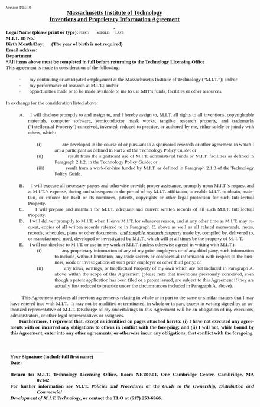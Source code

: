<html xmlns:v="urn:schemas-microsoft-com:vml"
xmlns:o="urn:schemas-microsoft-com:office:office"
xmlns:w="urn:schemas-microsoft-com:office:word"
xmlns:m="http://schemas.microsoft.com/office/2004/12/omml"
xmlns:css="http://macVmlSchemaUri" xmlns="http://www.w3.org/TR/REC-html40">

<head>
<meta name=Title content="">
<meta name=Keywords content="">
<meta http-equiv=Content-Type content="text/html; charset=utf-8">
<meta name=ProgId content=Word.Document>
<meta name=Generator content="Microsoft Word 2008">
<meta name=Originator content="Microsoft Word 2008">
<link rel=File-List href="_v0_files/filelist.xml">
<!--[if gte mso 9]><xml>
 <o:DocumentProperties>
  <o:Author>tokeefe</o:Author>
  <o:Template>Normal.dotm</o:Template>
  <o:LastAuthor>James Hazard</o:LastAuthor>
  <o:Revision>2</o:Revision>
  <o:TotalTime>4</o:TotalTime>
  <o:LastPrinted>2015-11-17T18:18:00Z</o:LastPrinted>
  <o:Created>2015-11-17T18:21:00Z</o:Created>
  <o:LastSaved>2015-11-17T18:21:00Z</o:LastSaved>
  <o:Pages>1</o:Pages>
  <o:Words>656</o:Words>
  <o:Characters>3741</o:Characters>
  <o:Company>Massachusetts Institute of Technology</o:Company>
  <o:Lines>31</o:Lines>
  <o:Paragraphs>7</o:Paragraphs>
  <o:CharactersWithSpaces>4594</o:CharactersWithSpaces>
  <o:Version>12.0</o:Version>
 </o:DocumentProperties>
 <o:OfficeDocumentSettings>
  <o:AllowPNG/>
  <o:PixelsPerInch>96</o:PixelsPerInch>
  <o:TargetScreenSize>800x600</o:TargetScreenSize>
 </o:OfficeDocumentSettings>
</xml><![endif]--><!--[if gte mso 9]><xml>
 <w:WordDocument>
  <w:View>MasterPages</w:View>
  <w:Zoom>404</w:Zoom>
  <w:SpellingState>Clean</w:SpellingState>
  <w:GrammarState>Clean</w:GrammarState>
  <w:DocumentProtection>Forms</w:DocumentProtection>
  <w:TrackMoves>false</w:TrackMoves>
  <w:TrackFormatting/>
  <w:PunctuationKerning/>
  <w:ValidateAgainstSchemas/>
  <w:SaveIfXMLInvalid>false</w:SaveIfXMLInvalid>
  <w:IgnoreMixedContent>false</w:IgnoreMixedContent>
  <w:AlwaysShowPlaceholderText>false</w:AlwaysShowPlaceholderText>
  <w:Compatibility>
   <w:BreakWrappedTables/>
   <w:UseNormalStyleForList/>
   <w:DontUseIndentAsNumberingTabStop/>
   <w:DontGrowAutofit/>
   <w:FELineBreak11/>
   <w:WW11IndentRules/>
   <w:DontAutofitConstrainedTables/>
   <w:AutofitLikeWW11/>
   <w:HangulWidthLikeWW11/>
  </w:Compatibility>
 </w:WordDocument>
</xml><![endif]--><!--[if gte mso 9]><xml>
 <w:LatentStyles DefLockedState="false" LatentStyleCount="276">
 </w:LatentStyles>
</xml><![endif]-->
<style>
<!--
 /* Font Definitions */
@font-face
	{font-family:Arial;
	panose-1:2 11 6 4 2 2 2 2 2 4;
	mso-font-charset:0;
	mso-generic-font-family:auto;
	mso-font-pitch:variable;
	mso-font-signature:3 0 0 0 1 0;}
@font-face
	{font-family:"Courier New";
	panose-1:2 7 3 9 2 2 5 2 4 4;
	mso-font-charset:0;
	mso-generic-font-family:auto;
	mso-font-pitch:variable;
	mso-font-signature:3 0 0 0 1 0;}
@font-face
	{font-family:Wingdings;
	panose-1:5 0 0 0 0 0 0 0 0 0;
	mso-font-charset:2;
	mso-generic-font-family:auto;
	mso-font-pitch:variable;
	mso-font-signature:0 0 65536 0 -2147483648 0;}
@font-face
	{font-family:Calibri;
	panose-1:2 15 5 2 2 2 4 3 2 4;
	mso-font-charset:0;
	mso-generic-font-family:auto;
	mso-font-pitch:variable;
	mso-font-signature:3 0 0 0 1 0;}
@font-face
	{font-family:"Lucida Grande";
	mso-font-charset:0;
	mso-generic-font-family:auto;
	mso-font-pitch:variable;
	mso-font-signature:3 0 0 0 1 0;}
 /* Style Definitions */
p.MsoNormal, li.MsoNormal, div.MsoNormal
	{mso-style-parent:"";
	margin:0in;
	margin-bottom:.0001pt;
	mso-pagination:widow-orphan;
	font-size:12.0pt;
	font-family:"Times New Roman";
	mso-fareast-font-family:"Times New Roman";
	mso-bidi-font-family:"Times New Roman";}
p.MsoAcetate, li.MsoAcetate, div.MsoAcetate
	{mso-style-noshow:yes;
	mso-style-link:"Balloon Text Char";
	margin:0in;
	margin-bottom:.0001pt;
	mso-pagination:widow-orphan;
	font-size:9.0pt;
	font-family:"Times New Roman";
	mso-ascii-font-family:"Lucida Grande";
	mso-fareast-font-family:"Times New Roman";
	mso-hansi-font-family:"Lucida Grande";
	mso-bidi-font-family:"Times New Roman";}
span.BalloonTextChar
	{mso-style-name:"Balloon Text Char";
	mso-style-noshow:yes;
	mso-style-locked:yes;
	mso-style-link:"Balloon Text";
	mso-ansi-font-size:9.0pt;
	mso-bidi-font-size:9.0pt;
	font-family:"Lucida Grande";
	mso-ascii-font-family:"Lucida Grande";
	mso-fareast-font-family:"Times New Roman";
	mso-hansi-font-family:"Lucida Grande";}
span.GramE
	{mso-style-name:"";
	mso-gram-e:yes;}
@page Section1
	{size:8.5in 11.0in;
	margin:.25in 1.25in .25in 1.25in;
	mso-header-margin:.5in;
	mso-footer-margin:.5in;
	mso-paper-source:0;}
div.Section1
	{page:Section1;}
 /* List Definitions */
@list l0
	{mso-list-id:173152187;
	mso-list-type:hybrid;
	mso-list-template-ids:-313775214 1790329974 -161681680 67698715 67698703 67698713 67698715 67698703 67698713 67698715;}
@list l0:level1
	{mso-level-number-format:alpha-upper;
	mso-level-tab-stop:-.25in;
	mso-level-number-position:left;
	margin-left:-.25in;
	text-indent:-.25in;}
@list l0:level2
	{mso-level-number-format:roman-lower;
	mso-level-text:"\(%2\)";
	mso-level-tab-stop:.5in;
	mso-level-number-position:left;
	margin-left:.5in;
	text-indent:-.5in;}
@list l1
	{mso-list-id:2035642971;
	mso-list-type:hybrid;
	mso-list-template-ids:163597984 1368816276 67698691 67698693 67698689 67698691 67698693 67698689 67698691 67698693;}
@list l1:level1
	{mso-level-start-at:13;
	mso-level-number-format:bullet;
	mso-level-text:;
	mso-level-tab-stop:-.25in;
	mso-level-number-position:left;
	margin-left:-.25in;
	text-indent:-.25in;
	font-family:Symbol;
	mso-fareast-font-family:"Times New Roman";
	mso-bidi-font-family:"Times New Roman";}
ol
	{margin-bottom:0in;}
ul
	{margin-bottom:0in;}
-->
</style>
<!--[if gte mso 10]>
<style>
 /* Style Definitions */
table.MsoNormalTable
	{mso-style-name:"Table Normal";
	mso-tstyle-rowband-size:0;
	mso-tstyle-colband-size:0;
	mso-style-noshow:yes;
	mso-style-parent:"";
	mso-padding-alt:0in 5.4pt 0in 5.4pt;
	mso-para-margin:0in;
	mso-para-margin-bottom:.0001pt;
	mso-pagination:widow-orphan;
	font-size:10.0pt;
	font-family:"Times New Roman";
	mso-ascii-font-family:Calibri;
	mso-hansi-font-family:Calibri;}
</style>
<![endif]--><!--[if gte mso 9]><xml>
 <o:shapedefaults v:ext="edit" spidmax="2050"/>
</xml><![endif]--><!--[if gte mso 9]><xml>
 <o:shapelayout v:ext="edit">
  <o:idmap v:ext="edit" data="1"/>
 </o:shapelayout></xml><![endif]-->
</head>

<body lang=EN-US style='tab-interval:.5in'>

<div class=Section1>

<p class=MsoNormal style='margin-left:-63.0pt;mso-outline-level:1'><span
style='font-size:8.0pt'>Version 4/14/10<o:p></o:p></span></p>

<p class=MsoNormal align=center style='margin-left:-63.0pt;text-align:center;
mso-outline-level:1'><b style='mso-bidi-font-weight:normal'><u>Massachusetts
Institute of Technology</u></b><span style='font-size:8.0pt'><o:p></o:p></span></p>

<p class=MsoNormal align=center style='margin-left:-63.0pt;text-align:center;
mso-outline-level:1'><b style='mso-bidi-font-weight:normal'><u>Inventions and
Proprietary Information Agreement</u></b><span style='font-size:8.0pt'><o:p></o:p></span></p>

<p class=MsoNormal align=center style='margin-left:-63.35pt;text-align:center;
text-indent:.35pt'><b style='mso-bidi-font-weight:normal'><u><o:p><span
 style='text-decoration:none'>&nbsp;</span></o:p></u></b></p>

<p class=MsoNormal style='margin-top:0in;margin-right:-.5in;margin-bottom:0in;
margin-left:-63.35pt;margin-bottom:.0001pt;text-indent:.35pt;mso-outline-level:
1'><b style='mso-bidi-font-weight:normal'><span style='font-size:10.0pt'>Legal Name
(please print or type): </span></b><b style='mso-bidi-font-weight:normal'><span
style='font-size:6.0pt'>FIRST:</span></b><b style='mso-bidi-font-weight:normal'><span
style='font-size:8.0pt'> <a name=Text3></a></span></b><!--[if supportFields]><span
style='mso-bookmark:Text3'></span><span style='mso-element:field-begin'></span><span
style='mso-bookmark:Text3'><b style='mso-bidi-font-weight:normal'><span
style='font-size:8.0pt'><span style="mso-spacerun: yes">&nbsp;</span>FORMTEXT <span
style='mso-element:field-separator'></span></span></b></span><![endif]--><span
style='mso-bookmark:Text3'><b style='mso-bidi-font-weight:normal'><span
style='font-size:8.0pt'><span style='mso-no-proof:yes'>&nbsp;&nbsp;&nbsp;&nbsp;&nbsp;</span><!--[if gte mso 9]><xml>
 <w:data>FFFFFFFF0000000014000500540065007800740033000000000000000000000000000000000000000000000000000000</w:data>
</xml><![endif]--></span></b></span><!--[if supportFields]><span
style='mso-bookmark:Text3'></span><span style='mso-element:field-end'></span><![endif]--><span
style='mso-bookmark:Text3'></span><b style='mso-bidi-font-weight:normal'><span
style='font-size:8.0pt'><span style="mso-spacerun: yes">&nbsp; </span></span></b><b
style='mso-bidi-font-weight:normal'><span style='font-size:6.0pt'>MIDDLE: </span></b><a
name=Text4></a><!--[if supportFields]><span style='mso-bookmark:Text4'></span><span
style='mso-element:field-begin'></span><span style='mso-bookmark:Text4'><b
style='mso-bidi-font-weight:normal'><span style='font-size:8.0pt'><span
style="mso-spacerun: yes">&nbsp;</span>FORMTEXT <span style='mso-element:field-separator'></span></span></b></span><![endif]--><span
style='mso-bookmark:Text4'><b style='mso-bidi-font-weight:normal'><span
style='font-size:8.0pt'><span style='mso-no-proof:yes'>&nbsp;&nbsp;&nbsp;&nbsp;&nbsp;</span><!--[if gte mso 9]><xml>
 <w:data>FFFFFFFF0000000014000500540065007800740034000000000000000000000000000000000000000000000000000000</w:data>
</xml><![endif]--></span></b></span><!--[if supportFields]><span
style='mso-bookmark:Text4'></span><span style='mso-element:field-end'></span><![endif]--><span
style='mso-bookmark:Text4'></span><span style='mso-bookmark:Text4'></span><b
style='mso-bidi-font-weight:normal'><span style='font-size:6.0pt'>LAST: <a
name=Text5></a></span></b><!--[if supportFields]><span style='mso-bookmark:
Text5'></span><span style='mso-element:field-begin'></span><span
style='mso-bookmark:Text5'><b style='mso-bidi-font-weight:normal'><span
style='font-size:6.0pt'><span style="mso-spacerun: yes">&nbsp;</span>FORMTEXT <span
style='mso-element:field-separator'></span></span></b></span><![endif]--><span
style='mso-bookmark:Text5'><b style='mso-bidi-font-weight:normal'><span
style='font-size:6.0pt'><span style='mso-no-proof:yes'>&nbsp;&nbsp;&nbsp;&nbsp;&nbsp;</span><!--[if gte mso 9]><xml>
 <w:data>FFFFFFFF0000000014000500540065007800740035000000000000000000000000000000000000000000000000000000</w:data>
</xml><![endif]--></span></b></span><!--[if supportFields]><span
style='mso-bookmark:Text5'></span><span style='mso-element:field-end'></span><![endif]--><span
style='mso-bookmark:Text5'></span><span style='mso-bookmark:Text5'></span><b
style='mso-bidi-font-weight:normal'><span style='font-size:8.0pt'><o:p></o:p></span></b></p>

<p class=MsoNormal style='margin-left:-63.35pt;text-indent:.35pt;mso-outline-level:
1'><b style='mso-bidi-font-weight:normal'><span style='font-size:10.0pt'>M.I.T.
ID No.:<a name=Text6></a></span></b><!--[if supportFields]><span
style='mso-bookmark:Text6'></span><span style='mso-element:field-begin'></span><span
style='mso-bookmark:Text6'><b style='mso-bidi-font-weight:normal'><span
style='font-size:10.0pt'> FORMTEXT <span style='mso-element:field-separator'></span></span></b></span><![endif]--><span
style='mso-bookmark:Text6'><b style='mso-bidi-font-weight:normal'><span
style='font-size:10.0pt'><span style='mso-no-proof:yes'>&nbsp;&nbsp;&nbsp;&nbsp;&nbsp;</span><!--[if gte mso 9]><xml>
 <w:data>FFFFFFFF0000000014000500540065007800740036000000000000000000000000000000000000000000000000000000</w:data>
</xml><![endif]--></span></b></span><!--[if supportFields]><span
style='mso-bookmark:Text6'></span><span style='mso-element:field-end'></span><![endif]--><span
style='mso-bookmark:Text6'></span><b style='mso-bidi-font-weight:normal'><span
style='font-size:10.0pt'><o:p></o:p></span></b></p>

<p class=MsoNormal style='margin-left:-63.35pt;text-indent:.35pt;mso-outline-level:
1'><b style='mso-bidi-font-weight:normal'><span style='font-size:10.0pt'>Birth
Month/Day: <a name=Text7></a></span></b><!--[if supportFields]><span
style='mso-bookmark:Text7'></span><span style='mso-element:field-begin'></span><span
style='mso-bookmark:Text7'><b style='mso-bidi-font-weight:normal'><span
style='font-size:10.0pt'><span style="mso-spacerun: yes">&nbsp;</span>FORMTEXT <span
style='mso-element:field-separator'></span></span></b></span><![endif]--><span
style='mso-bookmark:Text7'><b style='mso-bidi-font-weight:normal'><span
style='font-size:10.0pt'><span style='mso-no-proof:yes'>&nbsp;&nbsp;&nbsp;&nbsp;&nbsp;</span><!--[if gte mso 9]><xml>
 <w:data>FFFFFFFF0000000014000500540065007800740037000000000000000000000000000000000000000000000000000000</w:data>
</xml><![endif]--></span></b></span><!--[if supportFields]><span
style='mso-bookmark:Text7'></span><span style='mso-element:field-end'></span><![endif]--><span
style='mso-bookmark:Text7'></span><b style='mso-bidi-font-weight:normal'><span
style='font-size:10.0pt'>(The year of birth is not required)<a name=Text2></a></span></b><!--[if supportFields]><span
style='mso-bookmark:Text2'></span><span style='mso-element:field-begin'></span><span
style='mso-bookmark:Text2'><b style='mso-bidi-font-weight:normal'><span
style='font-size:10.0pt'> FORMTEXT <span style='mso-element:field-separator'></span></span></b></span><![endif]--><span
style='mso-bookmark:Text2'><b style='mso-bidi-font-weight:normal'><span
style='font-size:10.0pt'><span style='mso-no-proof:yes'>&nbsp;&nbsp;&nbsp;&nbsp;&nbsp;</span><!--[if gte mso 9]><xml>
 <w:data>FFFFFFFF0000000014000500540065007800740032000000000000000000000000000000000000000000000000000000</w:data>
</xml><![endif]--></span></b></span><!--[if supportFields]><span
style='mso-bookmark:Text2'></span><span style='mso-element:field-end'></span><![endif]--><span
style='mso-bookmark:Text2'></span><b style='mso-bidi-font-weight:normal'><span
style='font-size:10.0pt'><o:p></o:p></span></b></p>

<p class=MsoNormal style='margin-left:-63.35pt;text-indent:.35pt;mso-outline-level:
1'><b style='mso-bidi-font-weight:normal'><span style='font-size:10.0pt'>Email
address: <a name=Text8></a></span></b><!--[if supportFields]><span
style='mso-bookmark:Text8'></span><span style='mso-element:field-begin'></span><span
style='mso-bookmark:Text8'><b style='mso-bidi-font-weight:normal'><span
style='font-size:10.0pt'><span style="mso-spacerun: yes">&nbsp;</span>FORMTEXT <span
style='mso-element:field-separator'></span></span></b></span><![endif]--><span
style='mso-bookmark:Text8'><b style='mso-bidi-font-weight:normal'><span
style='font-size:10.0pt'><span style='mso-no-proof:yes'>&nbsp;&nbsp;&nbsp;&nbsp;&nbsp;</span><!--[if gte mso 9]><xml>
 <w:data>FFFFFFFF0000000014000500540065007800740038000000000000000000000000000000000000000000000000000000</w:data>
</xml><![endif]--></span></b></span><!--[if supportFields]><span
style='mso-bookmark:Text8'></span><span style='mso-element:field-end'></span><![endif]--><span
style='mso-bookmark:Text8'></span><b style='mso-bidi-font-weight:normal'><span
style='font-size:10.0pt'><o:p></o:p></span></b></p>

<p class=MsoNormal style='margin-left:-63.35pt;text-indent:.35pt;mso-outline-level:
1'><b style='mso-bidi-font-weight:normal'><span style='font-size:10.0pt'>Department:
<a name=Text9></a></span></b><!--[if supportFields]><span style='mso-bookmark:
Text9'></span><span style='mso-element:field-begin'></span><span
style='mso-bookmark:Text9'><b style='mso-bidi-font-weight:normal'><span
style='font-size:10.0pt'><span style="mso-spacerun: yes">&nbsp;</span>FORMTEXT <span
style='mso-element:field-separator'></span></span></b></span><![endif]--><span
style='mso-bookmark:Text9'><b style='mso-bidi-font-weight:normal'><span
style='font-size:10.0pt'><a name="_GoBack"><span style='mso-no-proof:yes'>&nbsp;&nbsp;&nbsp;&nbsp;&nbsp;</span></a><!--[if gte mso 9]><xml>
 <w:data>FFFFFFFF0000000014000500540065007800740039000000000000000000000000000000000000000000000000000000</w:data>
</xml><![endif]--></span></b></span><!--[if supportFields]><span
style='mso-bookmark:Text9'></span><span style='mso-element:field-end'></span><![endif]--><span
style='mso-bookmark:Text9'></span><b style='mso-bidi-font-weight:normal'><span
style='font-size:10.0pt'><o:p></o:p></span></b></p>

<p class=MsoNormal style='margin-left:-63.35pt;text-indent:.35pt;mso-outline-level:
1'><b style='mso-bidi-font-weight:normal'><span style='font-size:10.0pt'>*All
items above must be completed in full before returning to the Technology
Licensing Office<o:p></o:p></span></b></p>

<p class=MsoNormal style='margin-left:-63.35pt;text-align:justify;text-indent:
.35pt'><span style='font-size:10.0pt'>This agreement is made in consideration
of the following:<o:p></o:p></span></p>

<p class=MsoNormal style='margin-left:-63.35pt;text-align:justify;text-indent:
.35pt'><span style='font-size:10.0pt'><o:p>&nbsp;</o:p></span></p>

<p class=MsoNormal style='margin-top:0in;margin-right:-63.0pt;margin-bottom:
0in;margin-left:-.25in;margin-bottom:.0001pt;text-align:justify;text-indent:
-.25in;mso-list:l1 level1 lfo1;tab-stops:list -.25in'><![if !supportLists]><span
style='font-size:10.0pt;font-family:Symbol;mso-fareast-font-family:Symbol;
mso-bidi-font-family:Symbol'><span style='mso-list:Ignore'>·<span
style='font:7.0pt "Times New Roman"'>&nbsp;&nbsp;&nbsp;&nbsp;&nbsp;&nbsp;&nbsp;&nbsp;&nbsp;
</span></span></span><![endif]><span style='font-size:10.0pt'>my continuing or
anticipated employment at the Massachusetts Institute of Technology (“M.I.T.”);
and/or<o:p></o:p></span></p>

<p class=MsoNormal style='margin-top:0in;margin-right:-63.0pt;margin-bottom:
0in;margin-left:-.25in;margin-bottom:.0001pt;text-align:justify;text-indent:
-.25in;mso-list:l1 level1 lfo1;tab-stops:list -.25in'><![if !supportLists]><span
style='font-size:10.0pt;font-family:Symbol;mso-fareast-font-family:Symbol;
mso-bidi-font-family:Symbol'><span style='mso-list:Ignore'>·<span
style='font:7.0pt "Times New Roman"'>&nbsp;&nbsp;&nbsp;&nbsp;&nbsp;&nbsp;&nbsp;&nbsp;&nbsp;
</span></span></span><![endif]><span style='font-size:10.0pt'>my performance of
research at M.I.T.; and/or<o:p></o:p></span></p>

<p class=MsoNormal style='margin-top:0in;margin-right:-63.0pt;margin-bottom:
0in;margin-left:-.25in;margin-bottom:.0001pt;text-align:justify;text-indent:
-.25in;mso-list:l1 level1 lfo1;tab-stops:list -.25in'><![if !supportLists]><span
style='font-size:10.0pt;font-family:Symbol;mso-fareast-font-family:Symbol;
mso-bidi-font-family:Symbol'><span style='mso-list:Ignore'>·<span
style='font:7.0pt "Times New Roman"'>&nbsp;&nbsp;&nbsp;&nbsp;&nbsp;&nbsp;&nbsp;&nbsp;&nbsp;
</span></span></span><![endif]><span class=GramE><span style='font-size:10.0pt'>opportunities</span></span><span
style='font-size:10.0pt'> made or to be made available to me to use MIT’s
funds, facilities or other resources. <o:p></o:p></span></p>

<p class=MsoNormal style='margin-left:-63.35pt;text-align:justify;text-indent:
.35pt'><span style='font-size:10.0pt'><o:p>&nbsp;</o:p></span></p>

<p class=MsoNormal style='margin-left:-63.35pt;text-align:justify;text-indent:
.35pt'><span style='font-size:10.0pt'>In exchange for the consideration listed
above:<o:p></o:p></span></p>

<p class=MsoNormal style='margin-left:-63.35pt;text-align:justify;text-indent:
.35pt'><span style='font-size:10.0pt'><o:p>&nbsp;</o:p></span></p>

<p class=MsoNormal style='margin-top:0in;margin-right:-63.0pt;margin-bottom:
0in;margin-left:-.25in;margin-bottom:.0001pt;text-align:justify;text-indent:
-.25in;mso-list:l0 level1 lfo2;tab-stops:list -.25in'><![if !supportLists]><span
style='font-size:10.0pt'><span style='mso-list:Ignore'>A.<span
style='font:7.0pt "Times New Roman"'>&nbsp;&nbsp;&nbsp;&nbsp;&nbsp; </span></span></span><![endif]><span
style='font-size:10.0pt'>I will disclose promptly to and assign to, and I
hereby assign to, M.I.T. all rights to all inventions, copyrightable materials,
computer software, semiconductor mask works, tangible research property, and
trademarks (“Intellectual Property”) conceived, invented, reduced to practice, or
authored by me, either solely or jointly with others, which:<o:p></o:p></span></p>

<p class=MsoNormal style='margin-top:0in;margin-right:-63.0pt;margin-bottom:
0in;margin-left:-.5in;margin-bottom:.0001pt;text-align:justify'><span
style='font-size:10.0pt'><o:p>&nbsp;</o:p></span></p>

<p class=MsoNormal style='margin-top:0in;margin-right:-63.0pt;margin-bottom:
0in;margin-left:.5in;margin-bottom:.0001pt;text-align:justify;text-indent:-.5in;
mso-list:l0 level2 lfo2;tab-stops:list .5in'><![if !supportLists]><span
style='font-size:10.0pt'><span style='mso-list:Ignore'>(i)<span
style='font:7.0pt "Times New Roman"'>&nbsp;&nbsp;&nbsp;&nbsp;&nbsp;&nbsp;&nbsp;&nbsp;&nbsp;&nbsp;&nbsp;&nbsp;&nbsp;&nbsp;&nbsp;&nbsp;&nbsp;&nbsp;&nbsp;&nbsp;
</span></span></span><![endif]><span style='font-size:10.0pt'>are developed in
the course of or pursuant to a sponsored research or other agreement in which I
am a participant as defined in Part 2 of the Technology Policy Guide; or<o:p></o:p></span></p>

<p class=MsoNormal style='margin-top:0in;margin-right:-63.0pt;margin-bottom:
0in;margin-left:.5in;margin-bottom:.0001pt;text-align:justify;text-indent:-.5in;
mso-list:l0 level2 lfo2;tab-stops:list .5in'><![if !supportLists]><span
style='font-size:10.0pt'><span style='mso-list:Ignore'>(ii)<span
style='font:7.0pt "Times New Roman"'>&nbsp;&nbsp;&nbsp;&nbsp;&nbsp;&nbsp;&nbsp;&nbsp;&nbsp;&nbsp;&nbsp;&nbsp;&nbsp;&nbsp;&nbsp;&nbsp;&nbsp;&nbsp;
</span></span></span><![endif]><span class=GramE><span style='font-size:10.0pt'>result</span></span><span
style='font-size:10.0pt'> from the significant use of M.I.T. administered funds
or M.I.T. facilities as defined in Paragraph 2.1.2. in the Technology Policy
Guide; or<o:p></o:p></span></p>

<p class=MsoNormal style='margin-top:0in;margin-right:-63.0pt;margin-bottom:
0in;margin-left:.5in;margin-bottom:.0001pt;text-align:justify;text-indent:-.5in;
mso-list:l0 level2 lfo2;tab-stops:list .5in'><![if !supportLists]><span
style='font-size:10.0pt'><span style='mso-list:Ignore'>(iii)<span
style='font:7.0pt "Times New Roman"'>&nbsp;&nbsp;&nbsp;&nbsp;&nbsp;&nbsp;&nbsp;&nbsp;&nbsp;&nbsp;&nbsp;&nbsp;&nbsp;&nbsp;&nbsp;&nbsp;&nbsp;
</span></span></span><![endif]><span class=GramE><span style='font-size:10.0pt'>result</span></span><span
style='font-size:10.0pt'> from a work-for-hire funded by M.I.T. as defined in
Paragraph 2.1.3 of the Technology Policy Guide.<o:p></o:p></span></p>

<p class=MsoNormal style='margin-top:0in;margin-right:-63.0pt;margin-bottom:
0in;margin-left:-.5in;margin-bottom:.0001pt;text-align:justify'><span
style='font-size:10.0pt'><o:p>&nbsp;</o:p></span></p>

<p class=MsoNormal style='margin-top:0in;margin-right:-63.0pt;margin-bottom:
0in;margin-left:-.25in;margin-bottom:.0001pt;text-align:justify;text-indent:
-.25in;mso-list:l0 level1 lfo2;tab-stops:list -.25in'><![if !supportLists]><span
style='font-size:10.0pt'><span style='mso-list:Ignore'>B.<span
style='font:7.0pt "Times New Roman"'>&nbsp;&nbsp;&nbsp;&nbsp;&nbsp;&nbsp; </span></span></span><![endif]><span
style='font-size:10.0pt'>I will execute all necessary papers and otherwise
provide proper assistance, promptly upon M.I.T.’s request and at M.I.T.’s
expense, during and subsequent to the period of my M.I.T. affiliation, to
enable M.I.T. to obtain, maintain, or enforce for itself or its nominees,
patents, copyrights or other legal protection for such Intellectual Property.<o:p></o:p></span></p>

<p class=MsoNormal style='margin-top:0in;margin-right:-63.0pt;margin-bottom:
0in;margin-left:-.25in;margin-bottom:.0001pt;text-align:justify;text-indent:
-.25in;mso-list:l0 level1 lfo2;tab-stops:list -.25in'><![if !supportLists]><span
style='font-size:10.0pt'><span style='mso-list:Ignore'>C.<span
style='font:7.0pt "Times New Roman"'>&nbsp;&nbsp;&nbsp;&nbsp;&nbsp;&nbsp; </span></span></span><![endif]><span
style='font-size:10.0pt'>I will prepare and maintain for M.I.T. adequate and
current written records of all such M.I.T. Intellectual Property.<o:p></o:p></span></p>

<p class=MsoNormal style='margin-top:0in;margin-right:-63.0pt;margin-bottom:
0in;margin-left:-.25in;margin-bottom:.0001pt;text-align:justify;text-indent:
-.25in;mso-list:l0 level1 lfo2;tab-stops:list -.25in'><![if !supportLists]><span
style='font-size:10.0pt'><span style='mso-list:Ignore'>D.<span
style='font:7.0pt "Times New Roman"'>&nbsp;&nbsp;&nbsp;&nbsp;&nbsp; </span></span></span><![endif]><span
style='font-size:10.0pt'>I will deliver promptly to M.I.T. when I leave M.I.T.
for whatever reason, and at any other time as M.I.T. may request, copies of all
written records referred to in Paragraph C. above as well as all related
memoranda, notes, records, schedules, plans or other documents,</span><i><span
style='font-size:10.0pt;font-family:Arial;mso-bidi-font-family:Arial'> </span></i><i><u><span
style='font-size:10.0pt'>and tangible research property</span></u></i><span
style='font-size:10.0pt'> made by, compiled by, delivered to, or manufactured,
used, developed or investigated by M.I.T., which will at all times be the property
of M. I. T.<o:p></o:p></span></p>

<p class=MsoNormal style='margin-top:0in;margin-right:-63.0pt;margin-bottom:
0in;margin-left:-.25in;margin-bottom:.0001pt;text-align:justify;text-indent:
-.25in;mso-list:l0 level1 lfo2;tab-stops:list -.25in'><![if !supportLists]><span
style='font-size:10.0pt'><span style='mso-list:Ignore'>E.<span
style='font:7.0pt "Times New Roman"'>&nbsp;&nbsp;&nbsp;&nbsp;&nbsp;&nbsp; </span></span></span><![endif]><span
style='font-size:10.0pt'>I will not disclose to M.I.T. or use in my work at
M.I.T. (unless otherwise agreed in writing with M.I.T.):<o:p></o:p></span></p>

<p class=MsoNormal style='margin-top:0in;margin-right:-63.0pt;margin-bottom:
0in;margin-left:.5in;margin-bottom:.0001pt;text-align:justify;text-indent:-.5in;
mso-list:l0 level2 lfo2;tab-stops:list .5in'><![if !supportLists]><span
style='font-size:10.0pt'><span style='mso-list:Ignore'>(i)<span
style='font:7.0pt "Times New Roman"'>&nbsp;&nbsp;&nbsp;&nbsp;&nbsp;&nbsp;&nbsp;&nbsp;&nbsp;&nbsp;&nbsp;&nbsp;&nbsp;&nbsp;&nbsp;&nbsp;&nbsp;&nbsp;&nbsp;&nbsp;
</span></span></span><![endif]><span style='font-size:10.0pt'>any proprietary
information of any of my prior employers or of any third party, such
information to include, without limitation, any trade secrets or confidential
information with respect to the business, work or investigations of such prior
employer or other third party; or<o:p></o:p></span></p>

<p class=MsoNormal style='margin-top:0in;margin-right:-63.0pt;margin-bottom:
0in;margin-left:.5in;margin-bottom:.0001pt;text-align:justify;text-indent:-.5in;
mso-list:l0 level2 lfo2;tab-stops:list .5in'><![if !supportLists]><span
style='font-size:10.0pt'><span style='mso-list:Ignore'>(ii)<span
style='font:7.0pt "Times New Roman"'>&nbsp;&nbsp;&nbsp;&nbsp;&nbsp;&nbsp;&nbsp;&nbsp;&nbsp;&nbsp;&nbsp;&nbsp;&nbsp;&nbsp;&nbsp;&nbsp;&nbsp;&nbsp;
</span></span></span><![endif]><span style='font-size:10.0pt'>any ideas,
writings, or Intellectual Property of my own which are not included in
Paragraph A. above within the scope of this Agreement (please note that
inventions previously conceived, even though a patent application has been
filed or a patent issued, are subject to this Agreement if they are actually
first reduced to practice under the circumstances included in Paragraph A. above).<o:p></o:p></span></p>

<p class=MsoNormal style='margin-top:0in;margin-right:-63.0pt;margin-bottom:
0in;margin-left:.5in;margin-bottom:.0001pt;text-align:justify'><span
style='font-size:10.0pt'><o:p>&nbsp;</o:p></span></p>

<p class=MsoNormal style='margin-top:0in;margin-right:-63.0pt;margin-bottom:
0in;margin-left:-.75in;margin-bottom:.0001pt;text-align:justify'><span
style='font-size:10.0pt'><span style='mso-tab-count:1'>&nbsp;&nbsp;&nbsp;&nbsp;&nbsp;&nbsp;&nbsp;&nbsp; </span>This
Agreement replaces all previous agreements relating in whole or in part to the
same or similar matters that I may have entered into with M.I.T.<span
style="mso-spacerun: yes">&nbsp; </span>It may not be modified or terminated,
in whole or in part, except in writing signed by an authorized representative
of M.I.T. Discharge of my undertakings in this Agreement will be an obligation
of my executors, administrators, or other legal representatives or assignees.<o:p></o:p></span></p>

<p class=MsoNormal style='margin-top:0in;margin-right:-63.0pt;margin-bottom:
0in;margin-left:-.75in;margin-bottom:.0001pt;text-align:justify;text-indent:
.25in'><b style='mso-bidi-font-weight:normal'><span style='font-size:10.0pt'>Furthermore,
I represent that, except as identified on pages attached hereto: (i) I have not
executed any agreements with or incurred any obligations to others in conflict
with the foregoing; and (ii) I will not, while bound by this Agreement, enter
into any other agreements, or otherwise incur any obligations, that conflict
with the foregoing.<o:p></o:p></span></b></p>

<p class=MsoNormal style='margin-right:-63.0pt;text-align:justify;text-indent:
-.75in'><span style='font-size:10.0pt'><span style="mso-spacerun:
yes">&nbsp;</span><o:p></o:p></span></p>

<p class=MsoNormal style='margin-right:-63.0pt;text-align:justify;text-indent:
-.75in'><span style='font-size:10.0pt'><o:p>&nbsp;</o:p></span></p>

<p class=MsoNormal style='margin-right:-63.0pt;text-align:justify;text-indent:
-.75in'><span style='font-size:10.0pt'>______________________________________<o:p></o:p></span></p>

<p class=MsoNormal style='margin-right:-63.0pt;text-align:justify;text-indent:
-.75in'><b style='mso-bidi-font-weight:normal'><span style='font-size:10.0pt'>Your
Signature (include full first name)</span></b><span style='font-size:10.0pt'><o:p></o:p></span></p>

<p class=MsoNormal style='margin-right:-63.0pt;text-align:justify;text-indent:
-.75in'><b style='mso-bidi-font-weight:normal'><span style='font-size:10.0pt'>Date:</span></b><span
style='font-size:10.0pt'> <a name=Text10></a></span><!--[if supportFields]><span
style='mso-bookmark:Text10'></span><span style='mso-element:field-begin'></span><span
style='mso-bookmark:Text10'><span style='font-size:10.0pt'><span
style="mso-spacerun: yes">&nbsp;</span>FORMTEXT <span style='mso-element:field-separator'></span></span></span><![endif]--><span
style='mso-bookmark:Text10'><span style='font-size:10.0pt'><span
style='mso-no-proof:yes'>&nbsp;&nbsp;&nbsp;&nbsp;&nbsp;</span><!--[if gte mso 9]><xml>
 <w:data>FFFFFFFF00000000140006005400650078007400310030000000000000000000000000000000000000000000000000000000</w:data>
</xml><![endif]--></span></span><!--[if supportFields]><span style='mso-bookmark:
Text10'></span><span style='mso-element:field-end'></span><![endif]--><span
style='mso-bookmark:Text10'></span><span style='font-size:10.0pt'><o:p></o:p></span></p>

<p class=MsoNormal style='margin-right:-63.0pt;text-align:justify;text-indent:
-.75in'><span style='font-size:10.0pt'><o:p>&nbsp;</o:p></span></p>

<p class=MsoNormal style='margin-right:-63.0pt;text-align:justify;text-indent:
-.75in;mso-outline-level:1'><b style='mso-bidi-font-weight:normal'><span
style='font-size:10.0pt'>Return to: M.I.T. Technology Licensing Office, Room
NE18-501, One Cambridge Center, Cambridge, MA 02142<span style='mso-tab-count:
1'>&nbsp;&nbsp;&nbsp;&nbsp;&nbsp;&nbsp;&nbsp;&nbsp;&nbsp;&nbsp;&nbsp;&nbsp; </span><o:p></o:p></span></b></p>

<p class=MsoNormal style='margin-right:-63.0pt;text-align:justify;text-indent:
-.75in;mso-outline-level:1'><b style='mso-bidi-font-weight:normal'><span
style='font-size:10.0pt'>For further information see M.I.T. <i
style='mso-bidi-font-style:normal'>Policies and Procedures </i>or the <i
style='mso-bidi-font-style:normal'>Guide to the Ownership, Distribution and
Commercial</i><o:p></o:p></span></b></p>

<p class=MsoNormal style='margin-right:-63.0pt;text-align:justify;text-indent:
-.75in;mso-outline-level:1'><b style='mso-bidi-font-weight:normal'><i
style='mso-bidi-font-style:normal'><span style='font-size:10.0pt'>Development
of M.I.T. Technology</span></i></b><b style='mso-bidi-font-weight:normal'><span
style='font-size:10.0pt'>, or contact the TLO at (617) 253-6966.</span></b><span
style='font-size:10.0pt'><span style="mso-spacerun:
yes">&nbsp;&nbsp;&nbsp;&nbsp;&nbsp;&nbsp;&nbsp;&nbsp;&nbsp;&nbsp;&nbsp;&nbsp;&nbsp;&nbsp;&nbsp;&nbsp;&nbsp;&nbsp;&nbsp;&nbsp;&nbsp;&nbsp;&nbsp;&nbsp;&nbsp;
</span><b style='mso-bidi-font-weight:normal'><i style='mso-bidi-font-style:
normal'><o:p></o:p></i></b></span></p>

<p class=MsoNormal><o:p>&nbsp;</o:p></p>

</div>

</body>

</html>
